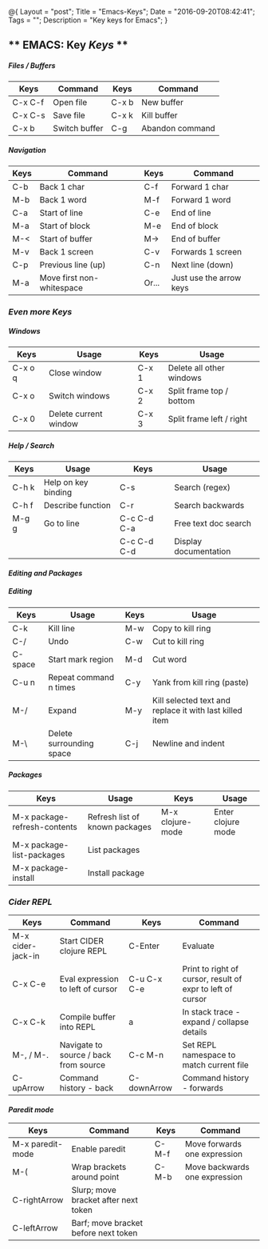 @{
    Layout = "post";
    Title = "Emacs-Keys";
    Date = "2016-09-20T08:42:41";
    Tags = "";
    Description = "Key keys for Emacs";
}

** EMACS: Key _Keys_ **
------------------

##### Files / Buffers #####

| Keys           | Command                                      | Keys           | Command                                                  |
|----------------|----------------------------------------------|----------------|----------------------------------------------------------|
| C-x C-f        | Open file                                    | C-x b <name>   | New buffer                                               |
| C-x C-s        | Save file                                    | C-x k          | Kill buffer                                              |
| C-x b          | Switch buffer                                | C-g            | Abandon command                                          |

##### Navigation #####

| Keys           | Command                                      | Keys           | Command                                                  |
|----------------|----------------------------------------------|----------------|----------------------------------------------------------|
| C-b            | Back 1 char                                  | C-f            | Forward 1 char                                           |
| M-b            | Back 1 word                                  | M-f            | Forward 1 word                                           |
| C-a            | Start of line                                | C-e            | End of line                                              |
| M-a            | Start of block                               | M-e            | End of block                                             |
| M-<            | Start of buffer                              | M->            | End of buffer                                            |
| M-v            | Back 1 screen                                | C-v            | Forwards 1 screen                                        |
| C-p            | Previous line (up)                           | C-n            | Next line (down)                                         |
| M-a            | Move first non-whitespace                    | Or...          | Just use the arrow keys                                  |

### _Even **more** Keys_ ###

##### Windows #####

| Keys           | Usage                                        | Keys           | Usage                                                    |
|----------------|----------------------------------------------|----------------|----------------------------------------------------------|
| C-x o q        | Close window                                 | C-x 1          | Delete all other windows                                 |
| C-x o          | Switch windows                               | C-x 2          | Split frame top / bottom                                 |
| C-x 0          | Delete current window                        | C-x 3          | Split frame left / right                                 |

##### Help / Search #####

| Keys           | Usage                                        | Keys           | Usage                                                    |
|----------------|----------------------------------------------|----------------|----------------------------------------------------------|
| C-h k <keys>   | Help on key binding                          | C-s            | Search (regex)                                           |
| C-h f <func>   | Describe function                            | C-r            | Search backwards                                         |
| M-g g          | Go to line                                   | C-c C-d C-a    | Free text doc search                                     |
|                |                                              | C-c C-d C-d    | Display documentation                                    |

#### _Editing **and** Packages_ ####

##### Editing #####

| Keys           | Usage                                        | Keys           | Usage                                                    |
|----------------|----------------------------------------------|----------------|----------------------------------------------------------|
| C-k            | Kill line                                    | M-w            | Copy to kill ring                                        |
| C-/            | Undo                                         | C-w            | Cut to kill ring                                         |
| C-space        | Start mark region                            | M-d            | Cut word                                                 |
| C-u n <cmd>    | Repeat command n times                       | C-y            | Yank from kill ring (paste)                              |
| M-/            | Expand                                       | M-y            | Kill selected text and replace it with last killed item  |
| M-\            | Delete surrounding space                     | C-j            | Newline and indent                                       |

##### Packages #####

| Keys                         | Usage                                        | Keys             | Usage                                                    |
|------------------------------|----------------------------------------------|------------------|----------------------------------------|
| M-x package-refresh-contents | Refresh list of known packages               | M-x clojure-mode | Enter clojure mode                     |
| M-x package-list-packages    | List packages                                |                  |                                        |
| M-x package-install <name>   | Install package                              |                  |                                        |

### _**Cider** REPL_ ###

| Keys              | Command                                      | Keys           | Command                                                    |
|-------------------|----------------------------------------------|----------------|------------------------------------------------------------|
| M-x cider-jack-in | Start CIDER clojure REPL                     | C-Enter        | Evaluate                                                   |
| C-x C-e           | Eval expression to left of cursor            | C-u C-x C-e    | Print to right of cursor, result of expr to left of cursor |
| C-x C-k           | Compile buffer into REPL                     | a              | In stack trace - expand / collapse details                 |
| M-, / M-.         | Navigate to source / back from source        | C-c M-n        | Set REPL namespace to match current file                   |
| C-upArrow         | Command history - back                       | C-downArrow    | Command history - forwards                                 |

#### _**Paredit** mode_ ####

| Keys              | Command                                      | Keys           | Command                                                    |
|-------------------|----------------------------------------------|----------------|------------------------------------------------------------|
| M-x paredit-mode  | Enable paredit                               | C-M-f          | Move forwards one expression                               |
| M-(               | Wrap brackets around point                   | C-M-b          | Move backwards one expression                              |
| C-rightArrow      | Slurp; move bracket after next token         |                |                                                            |
| C-leftArrow       | Barf; move bracket before next token         |                |                                                            |
